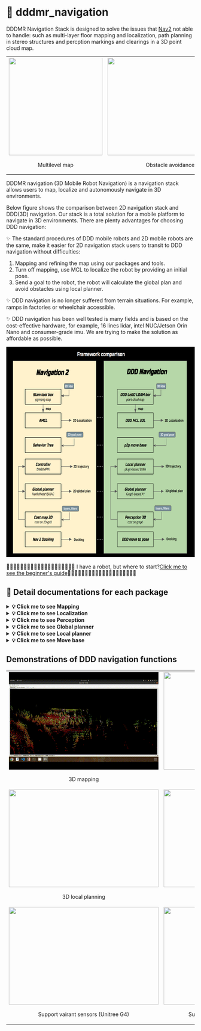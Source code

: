 # 🤖 dddmr_navigation

DDDMR Navigation Stack is designed to solve the issues that [Nav2](https://github.com/ros-navigation/navigation2) not able to handle: such as multi-layer floor mapping and localization, path planning in stereo structures and percption markings and clearings in a 3D point cloud map.

<table align='center'>
  <tr width="100%">
    <td width="30%"><img src="https://github.com/dfl-rlab/dddmr_documentation_materials/blob/main/dddmr_navigation/multilevel_map.gif" width="250" height="260"/><p align='center'>Multilevel map</p></td>
    <td width="40%"><img src="https://github.com/dfl-rlab/dddmr_documentation_materials/blob/main/dddmr_navigation/obstacle_avoidance.gif" width="400" height="260"/><p align='center'>Obstacle avoidance on ramps</p></td>
    <td width="30%"><img src="https://github.com/dfl-rlab/dddmr_documentation_materials/blob/main/dddmr_navigation/mapping_navigating.gif" width="250" height="260"/><p align='center'>Navigating while mapping</p></td>
  </tr>
</table>

DDDMR navigation (3D Mobile Robot Navigation) is a navigation stack allows users to map, localize and autonomously navigate in 3D environments. 

Below figure shows the comparison between 2D navigation stack and DDD(3D) navigation.
Our stack is a total solution for a mobile platform to navigate in 3D environments. There are plenty advantages for choosing DDD navigation:
  
✨ The standard procedures of DDD mobile robots and 2D mobile robots are the same, make it easier for 2D navigation stack users to transit to DDD navigation without difficulties:
  1. Mapping and refining the map using our packages and tools.
  2. Turn off mapping, use MCL to localize the robot by providing an initial pose.
  3. Send a goal to the robot, the robot will calculate the global plan and avoid obstacles using local planner.

✨ DDD navigation is no longer suffered from terrain situations. For example, ramps in factories or wheelchair accessible.

✨ DDD navigation has been well tested is many fields and is based on the cost-effective hardware, for example, 16 lines lidar, intel NUC/Jetson Orin Nano and consumer-grade imu. We are trying to make the solution as affordable as possible.

<p align='center'>
    <img src="https://github.com/dfl-rlab/dddmr_documentation_materials/blob/main/dddmr_navigation/navigation_diagram.png" width="780" height="560"/>
</p>

😵‍💫😵‍💫😵‍💫😵‍💫😵‍💫😵‍💫😵‍💫😵‍💫😵‍💫😵‍💫 I have a robot, but where to start?[Click me to see the beginner's guide](https://github.com/dfl-rlab/dddmr_navigation/blob/main/src/dddmr_beginner_guide/README.md)😵‍💫😵‍💫😵‍💫😵‍💫😵‍💫😵‍💫😵‍💫😵‍💫😵‍💫😵‍💫
## 🏁 Detail documentations for each package
<details><summary> <b>💡 Click me to see Mapping</b> </summary>
https://github.com/dfl-rlab/dddmr_navigation/tree/main/src/dddmr_lego_loam
</details>
<details><summary> <b>💡 Click me to see Localization</b> </summary>
https://github.com/dfl-rlab/dddmr_navigation/tree/main/src/dddmr_mcl_3dl
</details>
<details><summary> <b>💡 Click me to see Perception</b> </summary>
https://github.com/dfl-rlab/dddmr_navigation/tree/main/src/dddmr_perception_3d
</details>
<details><summary> <b>💡 Click me to see Global planner</b> </summary>
https://github.com/dfl-rlab/dddmr_navigation/tree/main/src/dddmr_global_planner
</details>
<details><summary> <b>💡 Click me to see Local planner</b> </summary>
https://github.com/dfl-rlab/dddmr_navigation/tree/main/src/dddmr_local_planner
</details>
<details><summary> <b>💡 Click me to see Move base</b> </summary>
https://github.com/dfl-rlab/dddmr_navigation/tree/main/src/dddmr_p2p_move_base
</details>

## Demonstrations of DDD navigation functions
<table align='center'>
  <tr width="100%">
    <td width="50%"><img src="https://github.com/dfl-rlab/dddmr_documentation_materials/blob/main/dddmr_navigation/mapping.gif" width="400" height="260"/><p align='center'>3D mapping</p></td>
    <td width="50%"><img src="https://github.com/dfl-rlab/dddmr_documentation_materials/blob/main/dddmr_navigation/global_planner.gif" width="400" height="260"/><p align='center'>3D global planning</p></td>
  </tr>
  <tr width="100%">
    <td><img src="https://github.com/dfl-rlab/dddmr_documentation_materials/blob/main/dddmr_navigation/local_planner.gif" width="400" height="260"/><p align='center'>3D local planning</p></td>
    <td><img src="https://github.com/dfl-rlab/dddmr_documentation_materials/blob/main/dddmr_navigation/navigation.gif" width="400" height="260"/><p align='center'>3D navigation</p></td>
  </tr>
  <tr width="100%">
    <td><img src="https://github.com/dfl-rlab/dddmr_documentation_materials/blob/main/perception_3d/scanning_lidar_demo.gif" width="400" height="260"/><p align='center'>Support vairant sensors (Unitree G4)</p></td>
    <td><img src="https://github.com/dfl-rlab/dddmr_documentation_materials/blob/main/perception_3d/multi_depth_camera_demo.gif" width="400" height="260"/><p align='center'>Support vairant sensors (Depth Camera)</p></td>
  </tr>
</table>

